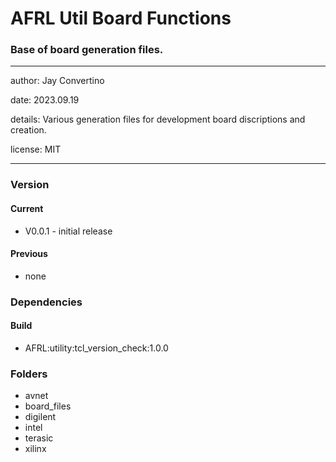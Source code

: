 # AFRL Util Board Functions
### Base of board generation files.
---

   author: Jay Convertino   
   
   date: 2023.09.19
   
   details: Various generation files for development board discriptions and creation.
   
   license: MIT   
   
---

### Version
#### Current
  - V0.0.1 - initial release

#### Previous
  - none

### Dependencies
#### Build
  - AFRL:utility:tcl_version_check:1.0.0

### Folders
  - avnet
  - board_files
  - digilent
  - intel
  - terasic
  - xilinx


<!-- helpful info for installing board_files from new xhub tcl store -->
<!--      enable_beta_device xcvm*
    xhub::refresh_catalog [xhub::get_xstores xilinx_board_store]
    xhub::install [xhub::get_xitems xilinx.com:xilinx_board_store:vmk180_es:*] -quiet
    set_param board.repoPaths [get_property LOCAL_ROOT_DIR [xhub::get_xstores xilinx_board_store]]-->
